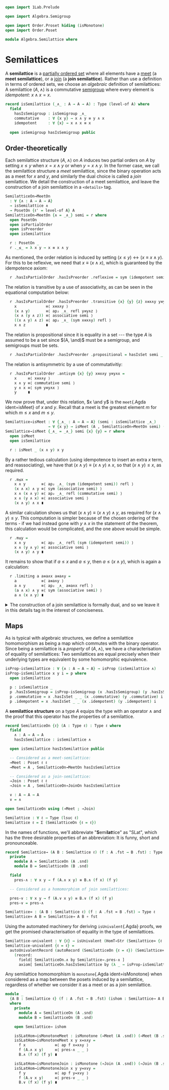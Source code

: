 ```agda
open import 1Lab.Prelude

open import Algebra.Semigroup

open import Order.Proset hiding (isMonotone)
open import Order.Poset 

module Algebra.Semilattice where
```

<!--
```agda
private variable
  ℓ : Level
  A : Type ℓ
```
-->

# Semilattices

A **semilattice** is a [partially ordered set] where all elements have a
[meet] (a **meet semilattice**), or a [join] (a **join semilattice**).
Rather than use a definition in terms of ordered sets, we choose an
_algebraic_ definition of semilattices: A semilattice $(A, \land)$ is a
commutative [semigroup] where every element is _idempotent_: $x \land x = x$.

[partially ordered set]: Order.Poset.html
[meet]: agda://Order.Poset#isMeet
[join]: agda://Order.Poset#isJoin
[semigroup]: Algebra.Semigroup.html

```agda
record isSemilattice (_∧_ : A → A → A) : Type (level-of A) where
  field
    hasIsSemigroup : isSemigroup _∧_
    commutative    : ∀ {x y} → x ∧ y ≡ y ∧ x
    idempotent     : ∀ {x} → x ∧ x ≡ x
  
  open isSemigroup hasIsSemigroup public
```

## Order-theoretically

Each semilattice structure $(A, \land)$ on $A$ induces two partial
orders on $A$ by setting $x \le y$ when $x = x \land y$ or when $y = x
\land y$. In the former case, we call the semilattice structure a _meet_
semilattice, since the binary operation acts as a meet for $x$ and $y$,
and similarly the dual choice is called a _join_ semilattice. We detail
the construction of a meet semilattice, and leave the construction of a
join semilattice in a `<details>` tag.

```agda
SemilatticeOn→MeetOn
  : ∀ {∧ : A → A → A}
  → isSemilattice ∧
  → PosetOn {ℓ' = level-of A} A
SemilatticeOn→MeetOn {∧ = _∧_} semi = r where
  open PosetOn
  open isPartialOrder
  open isPreorder
  open isSemilattice

  r : PosetOn _
  r ._≤_ = λ x y → x ≡ x ∧ y
```

As mentioned, the order relation is induced by setting $(x \le y)
\leftrightarrow (x ≡ x ∧ y)$. For this to be reflexive, we need that $x
≡ (x ∧ x)$, which is guaranteed by the idempotence axiom:

```agda
  r .hasIsPartialOrder .hasIsPreorder .reflexive = sym (idempotent semi)
```

The relation is transitive by a use of associativity, as can be seen in
the equational computation below:

```agda
  r .hasIsPartialOrder .hasIsPreorder .transitive {x} {y} {z} x≡x∧y y≡y∧z =
    x             ≡⟨ x≡x∧y ⟩
    (x ∧ y)       ≡⟨ ap₂ _∧_ refl y≡y∧z ⟩ 
    (x ∧ (y ∧ z)) ≡⟨ associative semi ⟩ 
    ((x ∧ y) ∧ z) ≡⟨ ap₂ _∧_ (sym x≡x∧y) refl ⟩ 
    x ∧ z         ∎
```

The relation is propositional since it is equality in a set --- the type
$A$ is assumed to be a set since $(A, \and)$ must be a semigroup, and
semigroups must be sets.

```agda
  r .hasIsPartialOrder .hasIsPreorder .propositional = hasIsSet semi _ _
```

The relation is antisymmetric by a use of commutativitiy:

```agda
  r .hasIsPartialOrder .antisym {x} {y} x≡x∧y y≡y∧x =
    x     ≡⟨ x≡x∧y ⟩
    x ∧ y ≡⟨ commutative semi ⟩ 
    y ∧ x ≡⟨ sym y≡y∧x ⟩
    y     ∎
```

We now prove that, under this relation, $x \and y$ is the `meet`{.Agda
ident=isMeet} of $x$ and $y$. Recall that a meet is the greatest element
$m$ for which $m \le x$ and $m \le y$.

```agda
Semilattice→isMeet : ∀ {_∧_ : A → A → A} (semi : isSemilattice _∧_)
                   → ∀ {x y} → isMeet (A , SemilatticeOn→MeetOn semi) (x ∧ y) x y
Semilattice→isMeet {_∧_ = _∧_} semi {x} {y} = r where
  open isMeet
  open isSemilattice

  r : isMeet _ (x ∧ y) x y
```

By a rather tedious calculation (using idempotence to insert an extra
$x$ term, and reassociating), we have that $(x \land y) ≡ (x \land y)
\land x$, so that $(x \land y) \le x$, as required.

```agda
  r .m≤x =
    x ∧ y       ≡⟨ ap₂ _∧_ (sym (idempotent semi)) refl ⟩
    (x ∧ x) ∧ y ≡⟨ sym (associative semi) ⟩
    x ∧ (x ∧ y) ≡⟨ ap₂ _∧_ refl (commutative semi) ⟩
    x ∧ (y ∧ x) ≡⟨ associative semi ⟩
    (x ∧ y) ∧ x ∎
```

A similar calculation shows us that $(x \land y) ≡ (x \land y) \land y$,
as required for $(x \land y) \le y$. This computation is simpler because
of the chosen ordering of the terms - if we had instead gone with $y
\land x$ in the statement of the theorem, this calculation would be
complicated, and the one above would be simple.

```agda
  r .m≤y =
    x ∧ y       ≡⟨ ap₂ _∧_ refl (sym (idempotent semi)) ⟩
    x ∧ (y ∧ y) ≡⟨ associative semi ⟩
    (x ∧ y) ∧ y ∎
```

It remains to show that if $a \le x$ and $a \le y$, then $a \le (x \land
y)$, which is again a calculation:

```agda
  r .limiting a a≡a∧x a≡a∧y =
    a           ≡⟨ a≡a∧y ⟩
    a ∧ y       ≡⟨ ap₂ _∧_ a≡a∧x refl ⟩
    (a ∧ x) ∧ y ≡⟨ sym (associative semi) ⟩
    a ∧ (x ∧ y) ∎
```

<details>
<summary>The construction of a join semilattice is formally dual, and so
we leave it in this details tag in the interest of conciseness.
</summary>

```agda
SemilatticeOn→JoinOn
  : ∀ {∨ : A → A → A} → isSemilattice ∨ → PosetOn {ℓ' = level-of A} A
SemilatticeOn→JoinOn {∨ = _∨_} semi = r where
  open PosetOn
  open isPartialOrder
  open isPreorder
  open isSemilattice

  r : PosetOn _
  r ._≤_ = λ x y → y ≡ x ∨ y
  r .hasIsPartialOrder .hasIsPreorder .reflexive = sym (idempotent semi)
  r .hasIsPartialOrder .hasIsPreorder .transitive {x} {y} {z} y=x∨y z=y∨z =
    z           ≡⟨ z=y∨z ⟩
    y ∨ z       ≡⟨ ap₂ _∨_ y=x∨y refl ⟩
    (x ∨ y) ∨ z ≡⟨ sym (associative semi) ⟩
    x ∨ (y ∨ z) ≡⟨ ap₂ _∨_ refl (sym z=y∨z) ⟩
    x ∨ z ∎
  r .hasIsPartialOrder .hasIsPreorder .propositional = hasIsSet semi _ _
  r .hasIsPartialOrder .antisym {x} {y} y=x∨y x=y∨x =
    x     ≡⟨ x=y∨x ⟩
    y ∨ x ≡⟨ commutative semi ⟩
    x ∨ y ≡⟨ sym y=x∨y ⟩
    y     ∎
```

We also have that, under this order relation, the semilattice operator
is the _join_ of the operands, as promised.

```agda
Semilattice→isJoin : ∀ {_∨_ : A → A → A} (semi : isSemilattice _∨_)
                   → ∀ {x y} → isJoin (A , SemilatticeOn→JoinOn semi) (x ∨ y) x y
Semilattice→isJoin {_∨_ = _∨_} semi {x} {y} = r where
  open isJoin
  open isSemilattice

  r : isJoin _ (x ∨ y) x y
  r .x≤j =
    x ∨ y       ≡⟨ ap₂ _∨_ (sym (idempotent semi)) refl ⟩
    (x ∨ x) ∨ y ≡⟨ sym (associative semi) ⟩
    x ∨ (x ∨ y) ∎
  r .y≤j =
    x ∨ y       ≡⟨ ap₂ _∨_ refl (sym (idempotent semi)) ⟩
    x ∨ (y ∨ y) ≡⟨ associative semi ⟩
    (x ∨ y) ∨ y ≡⟨ ap₂ _∨_ (commutative semi) refl ⟩
    (y ∨ x) ∨ y ≡⟨ sym (associative semi) ⟩
    y ∨ (x ∨ y) ∎
    
  r .colimiting a a=x∨a a=y∨a =
    a           ≡⟨ a=x∨a ⟩
    x ∨ a       ≡⟨ ap₂ _∨_ refl a=y∨a ⟩
    x ∨ (y ∨ a) ≡⟨ associative semi ⟩
    (x ∨ y) ∨ a ∎
```
</details>

## Maps

As is typical with algebraic structures, we define a semilattice
homomorphism as being a map which commutes with the binary operator.
Since being a semilattice is a _property_ of $(A, \land)$, we have
a characterisation of equality of semilattices: Two semilattices are
equal precisely when their underlying types are equivalent by some
homomorphic equivalence.

```agda
isProp-isSemilattice : ∀ {∧ : A → A → A} → isProp (isSemilattice ∧)
isProp-isSemilattice x y i = p where
  open isSemilattice

  p : isSemilattice _
  p .hasIsSemigroup = isProp-isSemigroup (x .hasIsSemigroup) (y .hasIsSemigroup) i
  p .commutative = x .hasIsSet _ _ (x .commutative) (y .commutative) i
  p .idempotent = x .hasIsSet _ _ (x .idempotent) (y .idempotent) i
```

A **semilattice structure** on a type $A$ equips the type with an
operator $\land$ and the proof that this operator has the properties of
a semilattice.

```agda
record SemilatticeOn {ℓ} (A : Type ℓ) : Type ℓ where
  field
    ∧ : A → A → A
    hasIsSemilattice : isSemilattice ∧

  open isSemilattice hasIsSemilattice public

  -- Considered as a meet-semilattice:
  →Meet : Poset ℓ ℓ
  →Meet = A , SemilatticeOn→MeetOn hasIsSemilattice

  -- Considered as a join-semilattice:
  →Join : Poset ℓ ℓ
  →Join = A , SemilatticeOn→JoinOn hasIsSemilattice

  ∨ : A → A → A
  ∨ = ∧ 

open SemilatticeOn using (→Meet ; →Join)

Semilattice : ∀ ℓ → Type (lsuc ℓ)
Semilattice ℓ = Σ (SemilatticeOn {ℓ = ℓ})
```

In the names of functions, we'll abbreviate "**S**emi**lat**tice" as
"SLat", which has the three desirable properties of an abbreviation: It
is funny, short and pronounceable.

```agda
record Semilattice→ (A B : Semilattice ℓ) (f : A .fst → B .fst) : Type ℓ where
  private
    module A = SemilatticeOn (A .snd)
    module B = SemilatticeOn (B .snd)

  field
    pres-∧ : ∀ x y → f (A.∧ x y) ≡ B.∧ (f x) (f y)

  -- Considered as a homomorphism of join semilattices:

  pres-∨ : ∀ x y → f (A.∨ x y) ≡ B.∨ (f x) (f y)
  pres-∨ = pres-∧

Semilattice≃ : (A B : Semilattice ℓ) (f : A .fst ≃ B .fst) → Type ℓ
Semilattice≃ A B = Semilattice→ A B ∘ fst
```

Using the automated machinery for deriving `isUnivalent`{.Agda} proofs,
we get the promised characterisation of equality in the type of
semilattices.

```agda
Semilattice-univalent : ∀ {ℓ} → isUnivalent (HomT→Str (Semilattice≃ {ℓ = ℓ}))
Semilattice-univalent {ℓ = ℓ} =
  autoUnivalentRecord (autoRecord (SemilatticeOn {ℓ = ℓ}) (Semilattice≃)
    (record:
      field[ SemilatticeOn.∧ by Semilattice→.pres-∧ ]
      axiom[ SemilatticeOn.hasIsSemilattice by (λ _ → isProp-isSemilattice) ]))
```

Any semilattice homomorphism is `monotone`{.Agda ident=isMonotone} when
considered as a map between the posets induced by a semilattice,
regardless of whether we consider it as a meet or as a join semilattice.

```agda
module _
  {A B : Semilattice ℓ} (f : A .fst → B .fst) (ishom : Semilattice→ A B f)
  where
    private
      module A = SemilatticeOn (A .snd)
      module B = SemilatticeOn (B .snd)

    open Semilattice→ ishom

    isSLatHom→isMonotoneMeet : isMonotone (→Meet (A .snd)) (→Meet (B .snd)) f
    isSLatHom→isMonotoneMeet x y x=x∧y =
      f x             ≡⟨ ap f x=x∧y ⟩
      f (A.∧ x y)     ≡⟨ pres-∧ _ _ ⟩
      B.∧ (f x) (f y) ∎

    isSLatHom→isMonotoneJoin : isMonotone (→Join (A .snd)) (→Join (B .snd)) f
    isSLatHom→isMonotoneJoin x y y=x∨y =
      f y             ≡⟨ ap f y=x∨y ⟩
      f (A.∨ x y)     ≡⟨ pres-∨ _ _ ⟩
      B.∨ (f x) (f y) ∎
```
